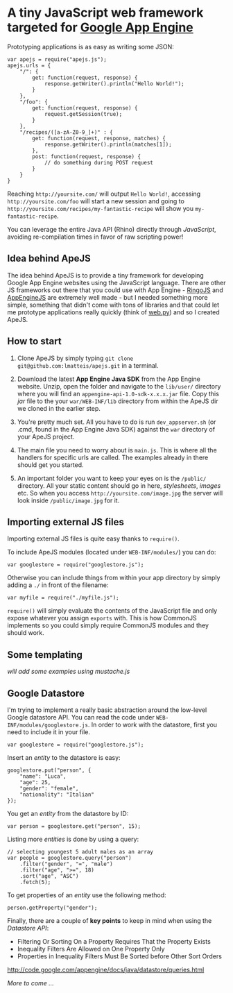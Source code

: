 # A tiny JavaScript web framework targeted for [Google App Engine](http://code.google.com/appengine)

Prototyping applications is as easy as writing some JSON:

    var apejs = require("apejs.js");
    apejs.urls = {
        "/": {
            get: function(request, response) {
                response.getWriter().println("Hello World!");
            }
        },
        "/foo": {
            get: function(request, response) {
                request.getSession(true);
            }
        },
        "/recipes/([a-zA-Z0-9_]+)" : {
            get: function(request, response, matches) {
                response.getWriter().println(matches[1]);
            },
            post: function(request, response) {
                // do something during POST request
            }
        }
    }

Reaching `http://yoursite.com/` will output `Hello World!`, accessing
`http://yoursite.com/foo` will start a new session and going to
`http://yoursite.com/recipes/my-fantastic-recipe` will show you
`my-fantastic-recipe`. 

You can leverage the entire Java API (Rhino) directly through *JavaScript*, avoiding re-compilation times in favor of
raw scripting power!

## Idea behind ApeJS

The idea behind ApeJS is to provide a tiny framework for developing Google App
Engine websites using the JavaScript language. There are other JS
frameworks out there that you could use with App Engine - [RingoJS](http://ringojs.org) and
[AppEngineJS](http://www.appenginejs.org/) are extremely well made -
but I needed something more simple, something that didn't come with tons of
libraries and that could let me prototype applications really quickly (think of
[web.py](http://webpy.org)) and so I created ApeJS.

## How to start

1. Clone ApeJS by simply typing `git clone git@github.com:lmatteis/apejs.git` in a terminal.

2. Download the latest **App Engine Java SDK** from the App Engine website. Unzip,
open the folder and navigate to the `lib/user/` directory where you will find an
`appengine-api-1.0-sdk-x.x.x.jar` file. Copy this *jar* file to the your 
`war/WEB-INF/lib` directory from within the ApeJS dir we cloned in the earlier
step.

3. You're pretty much set. All you have to do is run
`dev_appserver.sh` (or .cmd, found in the App Engine Java SDK) against the `war`
directory of your ApeJS project. 

4. The main file you need to worry about is `main.js`. This is where all the
handlers for specific urls are called. The examples already in there should get
you started. 

5. An important folder you want to keep your eyes on is the `/public/` directory.
All your static content should go in here, *stylesheets*, *images* etc. So when
you access `http://yoursite.com/image.jpg` the server will look inside
`/public/image.jpg` for it.

## Importing external JS files

Importing external JS files is quite easy thanks to `require()`.

To include ApeJS modules (located under `WEB-INF/modules/`) you can do:

    var googlestore = require("googlestore.js");

Otherwise you can include things from within your app directory by simply adding
a `./` in front of the filename:

    var myfile = require("./myfile.js");

`require()` will simply evaluate the contents of the JavaScript file and only expose
whatever you assign `exports` with. This is how CommonJS implements so you could simply
require CommonJS modules and they should work.

## Some templating

*will add some examples using mustache.js*

## Google Datastore

I'm trying to implement a really basic abstraction around the low-level Google
datastore API. You can read the code under `WEB-INF/modules/googlestore.js`.
In order to work with the datastore, first you need to include it in your file.

    var googlestore = require("googlestore.js");

Insert an *entity* to the datastore is easy:

    googlestore.put("person", {
        "name": "Luca",
        "age": 25,
        "gender": "female",
        "nationality": "Italian"
    });

You get an *entity* from the datastore by ID:

    var person = googlestore.get("person", 15);
    
Listing more *entities* is done by using a query:

    // selecting youngest 5 adult males as an array
    var people = googlestore.query("person")
        .filter("gender", "=", "male")
        .filter("age", ">=", 18)
        .sort("age", "ASC")
        .fetch(5);

To get properties of an *entity* use the following method:

    person.getProperty("gender");

Finally, there are a couple of **key points** to keep in mind when using the *Datastore API*:

  - Filtering Or Sorting On a Property Requires That the Property Exists
  - Inequality Filters Are Allowed on One Property Only
  - Properties in Inequality Filters Must Be Sorted before Other Sort Orders

http://code.google.com/appengine/docs/java/datastore/queries.html


*More to come ...*
